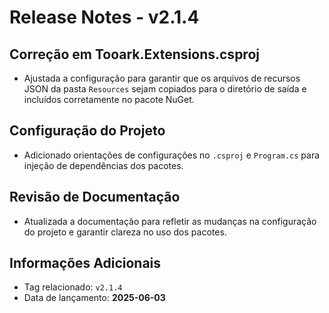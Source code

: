 # Release Notes - v2.1.4

## Correção em Tooark.Extensions.csproj

- Ajustada a configuração para garantir que os arquivos de recursos JSON da pasta `Resources` sejam copiados para o diretório de saída e incluídos corretamente no pacote NuGet.

## Configuração do Projeto

- Adicionado orientações de configurações no `.csproj` e `Program.cs` para injeção de dependências dos pacotes.

## Revisão de Documentação

- Atualizada a documentação para refletir as mudanças na configuração do projeto e garantir clareza no uso dos pacotes.

## Informações Adicionais

- Tag relacionado: `v2.1.4`
- Data de lançamento: **2025-06-03**
